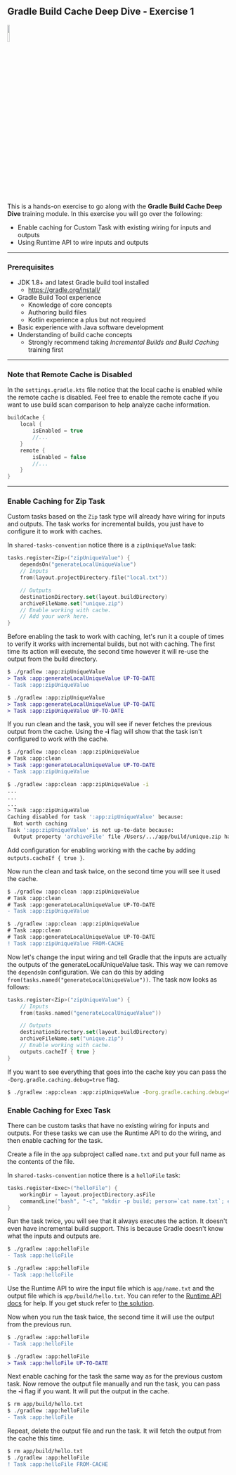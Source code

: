 ## Gradle Build Cache Deep Dive - Exercise 1

<p align="left">
<img width="10%" height="10%" src="https://user-images.githubusercontent.com/120980/174325546-8558160b-7f16-42cb-af0f-511849f22ebc.png">
</p>

This is a hands-on exercise to go along with the
**Gradle Build Cache Deep Dive** training module. In this exercise
you will go over the following:

* Enable caching for Custom Task with existing wiring for inputs and outputs
* Using Runtime API to wire inputs and outputs

---
### Prerequisites

* JDK 1.8+ and latest Gradle build tool installed
    * https://gradle.org/install/
* Gradle Build Tool experience
    * Knowledge of core concepts
    * Authoring build files
    * Kotlin experience a plus but not required
* Basic experience with Java software development
* Understanding of build cache concepts
    * Strongly recommend taking *Incremental Builds and Build Caching* training first

---
### Note that Remote Cache is Disabled

In the `settings.gradle.kts` file notice that the local cache is enabled while the
remote cache is disabled. Feel free to enable the remote cache if you want to use
build scan comparison to help analyze cache information.

```kotlin
buildCache {
    local {
        isEnabled = true
        //...
    }
    remote {
        isEnabled = false
        //...
    }
}
```

---
### Enable Caching for Zip Task

Custom tasks based on the `Zip` task type will already have wiring for inputs
and outputs. The task works for incremental builds, you just have to configure
it to work with caches.

In `shared-tasks-convention` notice there is a `zipUniqueValue` task:

```kotlin
tasks.register<Zip>("zipUniqueValue") {
    dependsOn("generateLocalUniqueValue")
    // Inputs
    from(layout.projectDirectory.file("local.txt"))

    // Outputs
    destinationDirectory.set(layout.buildDirectory)
    archiveFileName.set("unique.zip")
    // Enable working with cache.
    // Add your work here.
}
```

Before enabling the task to work with caching, let's run it a couple of times
to verify it works with incremental builds, but not with caching. The first
time its action will execute, the second time however it will re-use the
output from the build directory.

```diff
$ ./gradlew :app:zipUniqueValue
> Task :app:generateLocalUniqueValue UP-TO-DATE
- Task :app:zipUniqueValue

$ ./gradlew :app:zipUniqueValue
> Task :app:generateLocalUniqueValue UP-TO-DATE
> Task :app:zipUniqueValue UP-TO-DATE
```

If you run clean and the task, you will see if never fetches the previous
output from the cache. Using the **-i** flag will show that the task
isn't configured to work with the cache.

```diff
$ ./gradlew :app:clean :app:zipUniqueValue
# Task :app:clean
> Task :app:generateLocalUniqueValue UP-TO-DATE
- Task :app:zipUniqueValue
```

```bash
$ ./gradlew :app:clean :app:zipUniqueValue -i
...
...
...
> Task :app:zipUniqueValue
Caching disabled for task ':app:zipUniqueValue' because:
  Not worth caching
Task ':app:zipUniqueValue' is not up-to-date because:
  Output property 'archiveFile' file /Users/.../app/build/unique.zip has been removed.
```

Add configuration for enabling working with the cache by adding
`outputs.cacheIf { true }`.

Now run the clean and task twice, on the second time you will see it used the
cache.

```diff
$ ./gradlew :app:clean :app:zipUniqueValue
# Task :app:clean
# Task :app:generateLocalUniqueValue UP-TO-DATE
- Task :app:zipUniqueValue

$ ./gradlew :app:clean :app:zipUniqueValue
# Task :app:clean
# Task :app:generateLocalUniqueValue UP-TO-DATE
! Task :app:zipUniqueValue FROM-CACHE
```

Now let's change the input wiring and tell Gradle that the inputs
are actually the outputs of the generateLocalUniqueValue task.
This way we can remove the `dependsOn` configuration. We can do this by
adding `from(tasks.named("generateLocalUniqueValue"))`.
The task now looks as follows:

```kotlin
tasks.register<Zip>("zipUniqueValue") {
    // Inputs
    from(tasks.named("generateLocalUniqueValue"))

    // Outputs
    destinationDirectory.set(layout.buildDirectory)
    archiveFileName.set("unique.zip")
    // Enable working with cache.
    outputs.cacheIf { true }
}
```

If you want to see everything that goes into the cache key you can pass the
`-Dorg.gradle.caching.debug=true` flag.

```bash
$ ./gradlew :app:clean :app:zipUniqueValue -Dorg.gradle.caching.debug=true
```

### Enable Caching for Exec Task

There can be custom tasks that have no existing wiring for inputs and outputs.
For these tasks we can use the Runtime API to do the wiring, and then
enable caching for the task.

Create a file in the `app` subproject called `name.txt` and put your full name
as the contents of the file.

In `shared-tasks-convention` notice there is a `helloFile` task:

```kotlin
tasks.register<Exec>("helloFile") {
    workingDir = layout.projectDirectory.asFile
    commandLine("bash", "-c", "mkdir -p build; person=`cat name.txt`; echo \"hello \$person\" > build/hello.txt")
}
```

Run the task twice, you will see that it always executes the action. It
doesn't even have incremental build support. This is because Gradle doesn't
know what the inputs and outputs are.

```diff
$ ./gradlew :app:helloFile
- Task :app:helloFile

$ ./gradlew :app:helloFile
- Task :app:helloFile
```

Use the Runtime API to wire the input file which is `app/name.txt` and the
output file which is `app/build/hello.txt`. You can refer to the
[Runtime API docs](https://docs.gradle.org/current/userguide/build_cache.html#using_the_runtime_api)
for help. If you get stuck refer to [the solution](solution/buildSrc/src/main/kotlin/shared-tasks-convention.gradle.kts#L41).

Now when you run the task twice, the second time it will use the output from
the previous run.

```diff
$ ./gradlew :app:helloFile
- Task :app:helloFile

$ ./gradlew :app:helloFile
> Task :app:helloFile UP-TO-DATE
```

Next enable caching for the task the same way as for the previous custom task.
Now remove the output file manually and run the task, you can pass the **-i**
flag if you want. It will put the output in the cache.

```diff
$ rm app/build/hello.txt
$ ./gradlew :app:helloFile
- Task :app:helloFile
```

Repeat, delete the output file and run the task. It will fetch the output from
the cache this time.

```diff
$ rm app/build/hello.txt
$ ./gradlew :app:helloFile
! Task :app:helloFile FROM-CACHE
```
